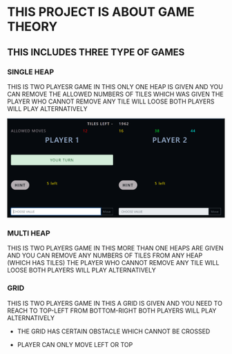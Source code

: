 # THIS PROJECT IS ABOUT GAME THEORY

## THIS INCLUDES THREE TYPE OF GAMES

### SINGLE HEAP

THIS IS TWO PLAYESR GAME IN THIS ONLY ONE HEAP IS GIVEN AND YOU CAN REMOVE THE ALLOWED NUMBERS OF TILES WHICH WAS GIVEN THE PLAYER WHO CANNOT REMOVE ANY TILE WILL LOOSE BOTH PLAYERS WILL PLAY ALTERNATIVELY

![heap photo](readme_heap.png)

### MULTI HEAP

THIS IS TWO PLAYERS GAME IN THIS MORE THAN ONE HEAPS ARE GIVEN AND YOU CAN REMOVE ANY NUMBERS OF TILES FROM ANY HEAP (WHICH HAS TILES) THE PLAYER WHO CANNOT REMOVE ANY TILE WILL LOOSE BOTH PLAYERS WILL PLAY ALTERNATIVELY

### GRID

THIS IS TWO PLAYERS GAME IN THIS A GRID IS GIVEN AND YOU NEED TO REACH TO TOP-LEFT FROM BOTTOM-RIGHT
BOTH PLAYERS WILL PLAY ALTERNATIVELY

- THE GRID HAS CERTAIN OBSTACLE WHICH CANNOT BE CROSSED

- PLAYER CAN ONLY MOVE LEFT OR TOP
